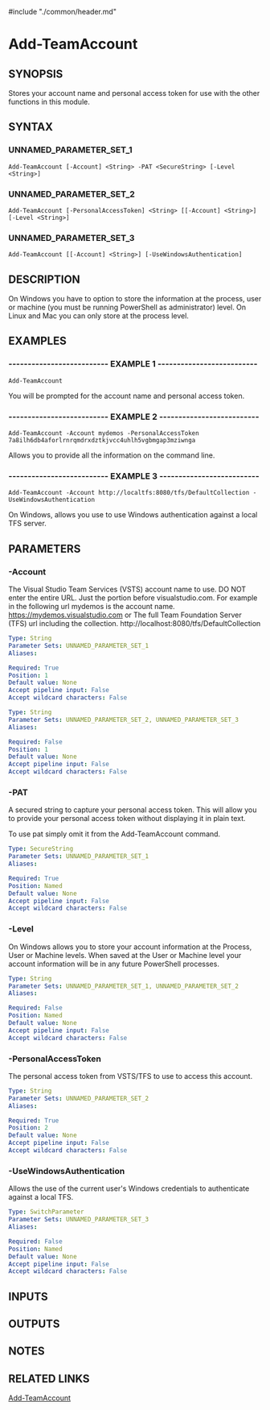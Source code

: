 #include "./common/header.md"

# Add-TeamAccount

## SYNOPSIS
Stores your account name and personal access token for use with the other
functions in this module.

## SYNTAX

### UNNAMED_PARAMETER_SET_1
```
Add-TeamAccount [-Account] <String> -PAT <SecureString> [-Level <String>]
```

### UNNAMED_PARAMETER_SET_2
```
Add-TeamAccount [-PersonalAccessToken] <String> [[-Account] <String>] [-Level <String>]
```

### UNNAMED_PARAMETER_SET_3
```
Add-TeamAccount [[-Account] <String>] [-UseWindowsAuthentication]
```

## DESCRIPTION
On Windows you have to option to store the information at the process, user
or machine (you must be running PowerShell as administrator) level.
On Linux
and Mac you can only store at the process level.

## EXAMPLES

### -------------------------- EXAMPLE 1 --------------------------
```
Add-TeamAccount
```

You will be prompted for the account name and personal access token.

### -------------------------- EXAMPLE 2 --------------------------
```
Add-TeamAccount -Account mydemos -PersonalAccessToken 7a8ilh6db4aforlrnrqmdrxdztkjvcc4uhlh5vgbmgap3mziwnga
```

Allows you to provide all the information on the command line.

### -------------------------- EXAMPLE 3 --------------------------
```
Add-TeamAccount -Account http://localtfs:8080/tfs/DefaultCollection -UseWindowsAuthentication
```

On Windows, allows you use to use Windows authentication against a local TFS server.

## PARAMETERS

### -Account
The Visual Studio Team Services (VSTS) account name to use.
DO NOT enter the
entire URL. 
Just the portion before visualstudio.com.
For example in the
following url mydemos is the account name.
https://mydemos.visualstudio.com
or
The full Team Foundation Server (TFS) url including the collection.
http://localhost:8080/tfs/DefaultCollection

```yaml
Type: String
Parameter Sets: UNNAMED_PARAMETER_SET_1
Aliases: 

Required: True
Position: 1
Default value: None
Accept pipeline input: False
Accept wildcard characters: False
```

```yaml
Type: String
Parameter Sets: UNNAMED_PARAMETER_SET_2, UNNAMED_PARAMETER_SET_3
Aliases: 

Required: False
Position: 1
Default value: None
Accept pipeline input: False
Accept wildcard characters: False
```

### -PAT
A secured string to capture your personal access token. 
This will allow you
to provide your personal access token without displaying it in plain text.

To use pat simply omit it from the Add-TeamAccount command.

```yaml
Type: SecureString
Parameter Sets: UNNAMED_PARAMETER_SET_1
Aliases: 

Required: True
Position: Named
Default value: None
Accept pipeline input: False
Accept wildcard characters: False
```

### -Level
On Windows allows you to store your account information at the Process, User or Machine levels. 
When saved at the User or Machine level your account information will be in any future PowerShell processes.

```yaml
Type: String
Parameter Sets: UNNAMED_PARAMETER_SET_1, UNNAMED_PARAMETER_SET_2
Aliases: 

Required: False
Position: Named
Default value: None
Accept pipeline input: False
Accept wildcard characters: False
```

### -PersonalAccessToken
The personal access token from VSTS/TFS to use to access this account.

```yaml
Type: String
Parameter Sets: UNNAMED_PARAMETER_SET_2
Aliases: 

Required: True
Position: 2
Default value: None
Accept pipeline input: False
Accept wildcard characters: False
```

### -UseWindowsAuthentication
Allows the use of the current user's Windows credentials to authenticate against a local TFS.

```yaml
Type: SwitchParameter
Parameter Sets: UNNAMED_PARAMETER_SET_3
Aliases: 

Required: False
Position: Named
Default value: None
Accept pipeline input: False
Accept wildcard characters: False
```

## INPUTS

## OUTPUTS

## NOTES

## RELATED LINKS

[Add-TeamAccount]()

